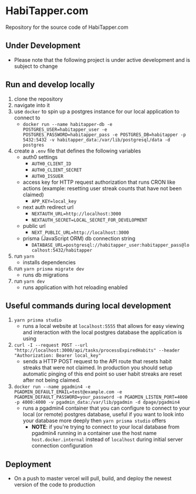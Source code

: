 # HabiTapper.com
Repository for the source code of HabiTapper.com

## Under Development
- Please note that the following project is under active development and is subject to change

## Run and develop locally
1. clone the repository
2. navigate into it 
3. use `docker` to spin up a postgres instance for our local application to connect to
    - `docker run --name habitapper-db -e POSTGRES_USER=habitapper_user -e POSTGRES_PASSWORD=habitapper_pass -e POSTGRES_DB=habitapper -p 5432:5432 -v habitapper_data:/var/lib/postgresql/data -d postgres`
3. create a `.env` file that defines the following variables
    - auth0 settings
        - `AUTH0_CLIENT_ID`
        - `AUTH0_CLIENT_SECRET`
        - `AUTH0_ISSUER`
    - access key for HTTP request authorization that runs CRON like actions (example: resetting user streak counts that have not been claimed)
        - `APP_KEY=local_key`
    - next auth redirect url
        - `NEXTAUTH_URL=http://localhost:3000`
        - `NEXTAUTH_SECRET=LOCAL_SECRET_FOR_DEVELOPMENT`
    - public url
        - `NEXT_PUBLIC_URL=http://localhost:3000`
    - prisma (JavaScript ORM) db connection string
        - `DATABASE_URL=postgresql://habitapper_user:habitapper_pass@localhost:5432/habitapper`
5. run `yarn`
    - installs dependencies
5. run `yarn prisma migrate dev`
    - runs db migrations
6. run `yarn dev`
    - runs application with hot reloading enabled

## Useful commands during local development
1. `yarn prisma studio`
    - runs a local website at `localhost:5555` that allows for easy viewing and interaction with the local postgres database the application is using
2. `curl -I --request POST --url "http://localhost:3000/api/tasks/processExpiredHabits" --header "Authorization: Bearer local_key"`
    - sends a HTTP POST request to the API route that resets habit streaks that were not claimed. In production you should setup automatic pinging of this end point so user habit streaks are reset after not being claimed.
3. `docker run --name pgadmin4 -e PGADMIN_DEFAULT_EMAIL=test@example.com -e PGADMIN_DEFAULT_PASSWORD=your_password -e PGADMIN_LISTEN_PORT=4000 -p 4000:4000 -v pgadmin_data:/var/lib/pgadmin -d dpage/pgadmin4`
    - runs a pgadmin4 container that you can configure to connect to your local (or remote) postgres database, useful if you want to look into your database more deeply then `yarn prisma studio` offers
        - **NOTE**: if you're trying to connect to your local database from pgadmin4 running in a container use the host name `host.docker.internal` instead of `localhost` during initial server connection configuration

## Deployment
- On a push to master vercel will pull, build, and deploy the newest version of the code to production
